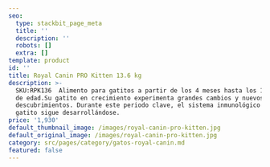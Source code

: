 ```yaml
---
seo:
  type: stackbit_page_meta
  title: ''
  description: ''
  robots: []
  extra: []
template: product
id: ''
title: Royal Canin PRO Kitten 13.6 kg
description: >-
  SKU:RPK136  Alimento para gatitos a partir de los 4 meses hasta los 12 meses
  de edad.Su gatito en crecimiento experimenta grandes cambios y nuevos
  descubrimientos. Durante este periodo clave, el sistema inmunológico del
  gatito sigue desarrollándose.
price: '1,930'
default_thumbnail_image: /images/royal-canin-pro-kitten.jpg
default_original_image: /images/royal-canin-pro-kitten.jpg
category: src/pages/category/gatos-royal-canin.md
featured: false
---
```

